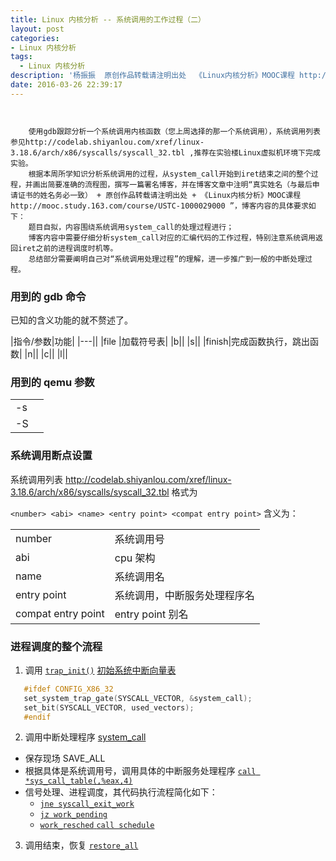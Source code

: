 ```yaml
---
title: Linux 内核分析 -- 系统调用的工作过程（二）
layout: post
categories:
- Linux 内核分析
tags:
  - Linux 内核分析
description: '杨振振  原创作品转载请注明出处  《Linux内核分析》MOOC课程 http://www.xuetangx.com/courses/course-v1:ustcX+USTC001+_/about'
date: 2016-03-26 22:39:17
---
```


```


    使用gdb跟踪分析一个系统调用内核函数（您上周选择的那一个系统调用），系统调用列表参见http://codelab.shiyanlou.com/xref/linux-3.18.6/arch/x86/syscalls/syscall_32.tbl ,推荐在实验楼Linux虚拟机环境下完成实验。
    根据本周所学知识分析系统调用的过程，从system_call开始到iret结束之间的整个过程，并画出简要准确的流程图，撰写一篇署名博客，并在博客文章中注明“真实姓名（与最后申请证书的姓名务必一致） + 原创作品转载请注明出处 + 《Linux内核分析》MOOC课程http://mooc.study.163.com/course/USTC-1000029000 ”，博客内容的具体要求如下：
    题目自拟，内容围绕系统调用system_call的处理过程进行；
    博客内容中需要仔细分析system_call对应的汇编代码的工作过程，特别注意系统调用返回iret之前的进程调度时机等。
    总结部分需要阐明自己对“系统调用处理过程”的理解，进一步推广到一般的中断处理过程。

```


### 用到的 gdb 命令

已知的含义功能的就不赘述了。

|指令/参数|功能|
|---||
|file |加载符号表|
|b||
|s||
|finish|完成函数执行，跳出函数|
|n||
|c||
|l||

### 用到的  qemu 参数
|||
|---|---|
|-s||
|-S||

### 系统调用断点设置

系统调用列表 http://codelab.shiyanlou.com/xref/linux-3.18.6/arch/x86/syscalls/syscall_32.tbl 格式为

`<number> <abi> <name> <entry point> <compat entry point>`
含义为：

|||
|---|---|
|number|系统调用号|
|abi|cpu 架构|
|name|系统调用名
|entry point| 系统调用，中断服务处理程序名|
|compat entry point|entry point 别名|

### 进程调度的整个流程






1. 调用 [`trap_init()`](http://codelab.shiyanlou.com/xref/linux-3.18.6/init/main.c#561)  [初始系统中断向量表](http://codelab.shiyanlou.com/xref/linux-3.18.6/arch/x86/kernel/traps.c#838) 
 ```C
	#ifdef CONFIG_X86_32
	set_system_trap_gate(SYSCALL_VECTOR, &system_call);
	set_bit(SYSCALL_VECTOR, used_vectors);
	#endif
 ```

2. 调用中断处理程序 [system_call](http://codelab.shiyanlou.com/xref/linux-3.18.6/arch/x86/kernel/entry_32.S#490)
 + 保存现场 SAVE_ALL
 + 根据具体是系统调用号，调用具体的中断服务处理程序
  [`call *sys_call_table(,%eax,4)`](http://codelab.shiyanlou.com/xref/linux-3.18.6/arch/x86/kernel/entry_32.S#502)
 + 信号处理、进程调度，其代码执行流程简化如下：
   - [`jne syscall_exit_work`](http://codelab.shiyanlou.com/xref/linux-3.18.6/arch/x86/kernel/entry_32.S#513)
   - [`jz work_pending`](http://codelab.shiyanlou.com/xref/linux-3.18.6/arch/x86/kernel/entry_32.S#658)
   - [`work_resched`
	`call schedule`](http://codelab.shiyanlou.com/xref/linux-3.18.6/arch/x86/kernel/entry_32.S#586)
3. 调用结束，恢复
    [`restore_all`](http://codelab.shiyanlou.com/xref/linux-3.18.6/arch/x86/kernel/entry_32.S#515)

<!--
system_call 断点可以设置，但是程序运行的时候会直接跳过去 
-->




